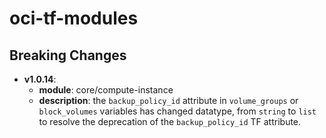 # oci-tf-modules

## Breaking Changes
- **v1.0.14**: 
    - **module**: core/compute-instance
    - **description**: the `backup_policy_id` attribute in `volume_groups` or `block_volumes` variables has changed datatype, from `string` to `list` to resolve the deprecation of the `backup_policy_id` TF attribute.